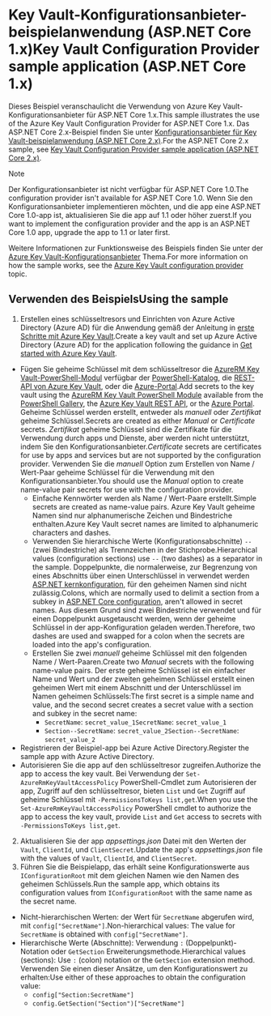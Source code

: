 # <a name="key-vault-configuration-provider-sample-application-aspnet-core-1x"></a><span data-ttu-id="fdf39-101">Key Vault-Konfigurationsanbieter-beispielanwendung (ASP.NET Core 1.x)</span><span class="sxs-lookup"><span data-stu-id="fdf39-101">Key Vault Configuration Provider sample application (ASP.NET Core 1.x)</span></span>

<span data-ttu-id="fdf39-102">Dieses Beispiel veranschaulicht die Verwendung von Azure Key Vault-Konfigurationsanbieter für ASP.NET Core 1.x.</span><span class="sxs-lookup"><span data-stu-id="fdf39-102">This sample illustrates the use of the Azure Key Vault Configuration Provider for ASP.NET Core 1.x.</span></span> <span data-ttu-id="fdf39-103">Das ASP.NET Core 2.x-Beispiel finden Sie unter [Konfigurationsanbieter für Key Vault-beispielanwendung (ASP.NET Core 2.x)](https://github.com/aspnet/Docs/tree/master/aspnetcore/security/key-vault-configuration/samples/basic-sample/2.x).</span><span class="sxs-lookup"><span data-stu-id="fdf39-103">For the ASP.NET Core 2.x sample, see [Key Vault Configuration Provider sample application (ASP.NET Core 2.x)](https://github.com/aspnet/Docs/tree/master/aspnetcore/security/key-vault-configuration/samples/basic-sample/2.x).</span></span>

> [!NOTE]
> <span data-ttu-id="fdf39-104">Der Konfigurationsanbieter ist nicht verfügbar für ASP.NET Core 1.0.</span><span class="sxs-lookup"><span data-stu-id="fdf39-104">The configuration provider isn't available for ASP.NET Core 1.0.</span></span> <span data-ttu-id="fdf39-105">Wenn Sie den Konfigurationsanbieter implementieren möchten, und die app eine ASP.NET Core 1.0-app ist, aktualisieren Sie die app auf 1.1 oder höher zuerst.</span><span class="sxs-lookup"><span data-stu-id="fdf39-105">If you want to implement the configuration provider and the app is an ASP.NET Core 1.0 app, upgrade the app to 1.1 or later first.</span></span>

<span data-ttu-id="fdf39-106">Weitere Informationen zur Funktionsweise des Beispiels finden Sie unter der [Azure Key Vault-Konfigurationsanbieter](xref:security/key-vault-configuration) Thema.</span><span class="sxs-lookup"><span data-stu-id="fdf39-106">For more information on how the sample works, see the [Azure Key Vault configuration provider](xref:security/key-vault-configuration) topic.</span></span>

## <a name="using-the-sample"></a><span data-ttu-id="fdf39-107">Verwenden des Beispiels</span><span class="sxs-lookup"><span data-stu-id="fdf39-107">Using the sample</span></span>
1. <span data-ttu-id="fdf39-108">Erstellen eines schlüsseltresors und Einrichten von Azure Active Directory (Azure AD) für die Anwendung gemäß der Anleitung in [erste Schritte mit Azure Key Vault](https://azure.microsoft.com/documentation/articles/key-vault-get-started/).</span><span class="sxs-lookup"><span data-stu-id="fdf39-108">Create a key vault and set up Azure Active Directory (Azure AD) for the application following the guidance in [Get started with Azure Key Vault](https://azure.microsoft.com/documentation/articles/key-vault-get-started/).</span></span>
  * <span data-ttu-id="fdf39-109">Fügen Sie geheime Schlüssel mit dem schlüsseltresor die [AzureRM Key Vault-PowerShell-Modul](/powershell/module/azurerm.keyvault) verfügbar der [PowerShell-Katalog](https://www.powershellgallery.com/packages/AzureRM.KeyVault), die [REST-API von Azure Key Vault](/rest/api/keyvault/), oder die [Azure-Portal](https://portal.azure.com/).</span><span class="sxs-lookup"><span data-stu-id="fdf39-109">Add secrets to the key vault using the [AzureRM Key Vault PowerShell Module](/powershell/module/azurerm.keyvault) available from the [PowerShell Gallery](https://www.powershellgallery.com/packages/AzureRM.KeyVault), the [Azure Key Vault REST API](/rest/api/keyvault/), or the [Azure Portal](https://portal.azure.com/).</span></span> <span data-ttu-id="fdf39-110">Geheime Schlüssel werden erstellt, entweder als *manuell* oder *Zertifikat* geheime Schlüssel.</span><span class="sxs-lookup"><span data-stu-id="fdf39-110">Secrets are created as either *Manual* or *Certificate* secrets.</span></span> <span data-ttu-id="fdf39-111">*Zertifikat* geheime Schlüssel sind die Zertifikate für die Verwendung durch apps und Dienste, aber werden nicht unterstützt, indem Sie den Konfigurationsanbieter.</span><span class="sxs-lookup"><span data-stu-id="fdf39-111">*Certificate* secrets are certificates for use by apps and services but are not supported by the configuration provider.</span></span> <span data-ttu-id="fdf39-112">Verwenden Sie die *manuell* Option zum Erstellen von Name / Wert-Paar geheime Schlüssel für die Verwendung mit den Konfigurationsanbieter.</span><span class="sxs-lookup"><span data-stu-id="fdf39-112">You should use the *Manual* option to create name-value pair secrets for use with the configuration provider.</span></span>
    * <span data-ttu-id="fdf39-113">Einfache Kennwörter werden als Name / Wert-Paare erstellt.</span><span class="sxs-lookup"><span data-stu-id="fdf39-113">Simple secrets are created as name-value pairs.</span></span> <span data-ttu-id="fdf39-114">Azure Key Vault geheime Namen sind nur alphanumerische Zeichen und Bindestriche enthalten.</span><span class="sxs-lookup"><span data-stu-id="fdf39-114">Azure Key Vault secret names are limited to alphanumeric characters and dashes.</span></span>
    * <span data-ttu-id="fdf39-115">Verwenden Sie hierarchische Werte (Konfigurationsabschnitte) `--` (zwei Bindestriche) als Trennzeichen in der Stichprobe.</span><span class="sxs-lookup"><span data-stu-id="fdf39-115">Hierarchical values (configuration sections) use `--` (two dashes) as a separator in the sample.</span></span> <span data-ttu-id="fdf39-116">Doppelpunkte, die normalerweise, zur Begrenzung von eines Abschnitts über einen Unterschlüssel in verwendet werden [ASP.NET kernkonfiguration](xref:fundamentals/configuration/index), für den geheimen Namen sind nicht zulässig.</span><span class="sxs-lookup"><span data-stu-id="fdf39-116">Colons, which are normally used to delimit a section from a subkey in [ASP.NET Core configuration](xref:fundamentals/configuration/index), aren't allowed in secret names.</span></span> <span data-ttu-id="fdf39-117">Aus diesem Grund sind zwei Bindestriche verwendet und für einen Doppelpunkt ausgetauscht werden, wenn der geheime Schlüssel in der app-Konfiguration geladen werden.</span><span class="sxs-lookup"><span data-stu-id="fdf39-117">Therefore, two dashes are used and swapped for a colon when the secrets are loaded into the app's configuration.</span></span>
    * <span data-ttu-id="fdf39-118">Erstellen Sie zwei *manuell* geheime Schlüssel mit den folgenden Name / Wert-Paaren.</span><span class="sxs-lookup"><span data-stu-id="fdf39-118">Create two *Manual* secrets with the following name-value pairs.</span></span> <span data-ttu-id="fdf39-119">Der erste geheime Schlüssel ist ein einfacher Name und Wert und der zweiten geheimen Schlüssel erstellt einen geheimen Wert mit einem Abschnitt und der Unterschlüssel im Namen geheimen Schlüssels:</span><span class="sxs-lookup"><span data-stu-id="fdf39-119">The first secret is a simple name and value, and the second secret creates a secret value with a section and subkey in the secret name:</span></span>
      * <span data-ttu-id="fdf39-120">`SecretName`: `secret_value_1`</span><span class="sxs-lookup"><span data-stu-id="fdf39-120">`SecretName`: `secret_value_1`</span></span>
      * <span data-ttu-id="fdf39-121">`Section--SecretName`: `secret_value_2`</span><span class="sxs-lookup"><span data-stu-id="fdf39-121">`Section--SecretName`: `secret_value_2`</span></span>
  * <span data-ttu-id="fdf39-122">Registrieren der Beispiel-app bei Azure Active Directory.</span><span class="sxs-lookup"><span data-stu-id="fdf39-122">Register the sample app with Azure Active Directory.</span></span>
  * <span data-ttu-id="fdf39-123">Autorisieren Sie die app auf den schlüsseltresor zugreifen.</span><span class="sxs-lookup"><span data-stu-id="fdf39-123">Authorize the app to access the key vault.</span></span> <span data-ttu-id="fdf39-124">Bei Verwendung der `Set-AzureRmKeyVaultAccessPolicy` PowerShell-Cmdlet zum Autorisieren der app, Zugriff auf den schlüsseltresor, bieten `List` und `Get` Zugriff auf geheime Schlüssel mit `-PermissionsToKeys list,get`.</span><span class="sxs-lookup"><span data-stu-id="fdf39-124">When you use the `Set-AzureRmKeyVaultAccessPolicy` PowerShell cmdlet to authorize the app to access the key vault, provide `List` and `Get` access to secrets with `-PermissionsToKeys list,get`.</span></span>
2. <span data-ttu-id="fdf39-125">Aktualisieren Sie der app *appsettings.json* Datei mit den Werten der `Vault`, `ClientId`, und `ClientSecret`.</span><span class="sxs-lookup"><span data-stu-id="fdf39-125">Update the app's *appsettings.json* file with the values of `Vault`, `ClientId`, and `ClientSecret`.</span></span>
3. <span data-ttu-id="fdf39-126">Führen Sie die Beispielapp, das erhält seine Konfigurationswerte aus `IConfigurationRoot` mit dem gleichen Namen wie den Namen des geheimen Schlüssels.</span><span class="sxs-lookup"><span data-stu-id="fdf39-126">Run the sample app, which obtains its configuration values from `IConfigurationRoot` with the same name as the secret name.</span></span>
  * <span data-ttu-id="fdf39-127">Nicht-hierarchischen Werten: der Wert für `SecretName` abgerufen wird, mit `config["SecretName"]`.</span><span class="sxs-lookup"><span data-stu-id="fdf39-127">Non-hierarchical values: The value for `SecretName` is obtained with `config["SecretName"]`.</span></span>
  * <span data-ttu-id="fdf39-128">Hierarchische Werte (Abschnitte): Verwendung `:` (Doppelpunkt)-Notation oder `GetSection` Erweiterungsmethode.</span><span class="sxs-lookup"><span data-stu-id="fdf39-128">Hierarchical values (sections): Use `:` (colon) notation or the `GetSection` extension method.</span></span> <span data-ttu-id="fdf39-129">Verwenden Sie einen dieser Ansätze, um den Konfigurationswert zu erhalten:</span><span class="sxs-lookup"><span data-stu-id="fdf39-129">Use either of these approaches to obtain the configuration value:</span></span>
    * `config["Section:SecretName"]`
    * `config.GetSection("Section")["SecretName"]`
